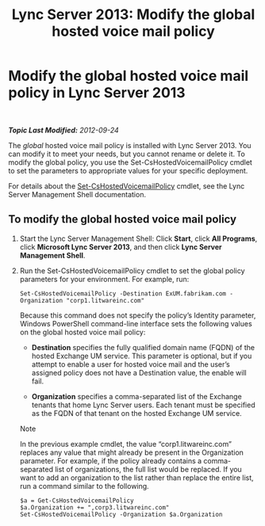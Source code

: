 ﻿---
title: 'Lync Server 2013: Modify the global hosted voice mail policy'
TOCTitle: Modify the global hosted voice mail policy
ms:assetid: f059b3ce-a7d8-4ea9-b10b-0052222ec2ce
ms:mtpsurl: https://technet.microsoft.com/en-us/library/Gg412994(v=OCS.15)
ms:contentKeyID: 48185757
ms.date: 07/23/2014
mtps_version: v=OCS.15
---

<div data-xmlns="http://www.w3.org/1999/xhtml">

<div class="topic" data-xmlns="http://www.w3.org/1999/xhtml" data-msxsl="urn:schemas-microsoft-com:xslt" data-cs="http://msdn.microsoft.com/en-us/">

<div data-asp="http://msdn2.microsoft.com/asp">

# Modify the global hosted voice mail policy in Lync Server 2013

</div>

<div id="mainSection">

<div id="mainBody">

<span> </span>

_**Topic Last Modified:** 2012-09-24_

The *global* hosted voice mail policy is installed with Lync Server 2013. You can modify it to meet your needs, but you cannot rename or delete it. To modify the global policy, you use the Set-CsHostedVoicemailPolicy cmdlet to set the parameters to appropriate values for your specific deployment.

For details about the [Set-CsHostedVoicemailPolicy](set-cshostedvoicemailpolicy.md) cmdlet, see the Lync Server Management Shell documentation.

<div>

## To modify the global hosted voice mail policy

1.  Start the Lync Server Management Shell: Click **Start**, click **All Programs**, click **Microsoft Lync Server 2013**, and then click **Lync Server Management Shell**.

2.  Run the Set-CsHostedVoicemailPolicy cmdlet to set the global policy parameters for your environment. For example, run:
    
        Set-CsHostedVoicemailPolicy -Destination ExUM.fabrikam.com -Organization "corp1.litwareinc.com"
    
    Because this command does not specify the policy’s Identity parameter, Windows PowerShell command-line interface sets the following values on the global hosted voice mail policy:
    
      - **Destination** specifies the fully qualified domain name (FQDN) of the hosted Exchange UM service. This parameter is optional, but if you attempt to enable a user for hosted voice mail and the user’s assigned policy does not have a Destination value, the enable will fail.
    
      - **Organization** specifies a comma-separated list of the Exchange tenants that home Lync Server users. Each tenant must be specified as the FQDN of that tenant on the hosted Exchange UM service.
    
    <div>
    

    > [!NOTE]
    > In the previous example cmdlet, the value “corp1.litwareinc.com” replaces any value that might already be present in the Organization parameter. For example, if the policy already contains a comma-separated list of organizations, the full list would be replaced. If you want to add an organization to the list rather than replace the entire list, run a command similar to the following.

    
    </div>
    
        $a = Get-CsHostedVoicemailPolicy
        $a.Organization += ",corp3.litwareinc.com"
        Set-CsHostedVoicemailPolicy -Organization $a.Organization

</div>

</div>

<span> </span>

</div>

</div>

</div>

